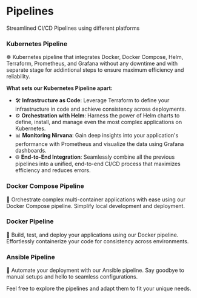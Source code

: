 # Pipelines
Streamlined CI/CD Pipelines using different platforms

### Kubernetes Pipeline
☸️ Kubernetes pipeline that integrates Docker, Docker Compose, Helm, Terraform, Prometheus, and Grafana without any downtime and with separate stage for addintional steps to ensure maximum efficiency and reliability.

**What sets our Kubernetes Pipeline apart:**
- 🛠️ **Infrastructure as Code**: Leverage Terraform to define your infrastructure in code and achieve consistency across deployments.
- ⚙️ **Orchestration with Helm**: Harness the power of Helm charts to define, install, and manage even the most complex applications on Kubernetes.
- 📊 **Monitoring Nirvana**: Gain deep insights into your application's performance with Prometheus and visualize the data using Grafana dashboards.
- 🌐 **End-to-End Integration**: Seamlessly combine all the previous pipelines into a unified, end-to-end CI/CD process that maximizes efficiency and reduces errors.

### Docker Compose Pipeline
🚢 Orchestrate complex multi-container applications with ease using our Docker Compose pipeline. Simplify local development and deployment.

### Docker Pipeline
🐳 Build, test, and deploy your applications using our Docker pipeline. Effortlessly containerize your code for consistency across environments.

### Ansible Pipeline
🤖 Automate your deployment with our Ansible pipeline. Say goodbye to manual setups and hello to seamless configurations.


Feel free to explore the pipelines and adapt them to fit your unique needs.
